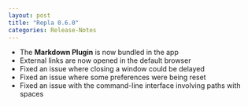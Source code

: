 ```yaml
---
layout: post
title: "Repla 0.6.0"
categories: Release-Notes
---
```


- The **Markdown Plugin** is now bundled in the app
- External links are now opened in the default browser
- Fixed an issue where closing a window could be delayed
- Fixed an issue where some preferences were being reset
- Fixed an issue with the command-line interface involving paths with spaces
